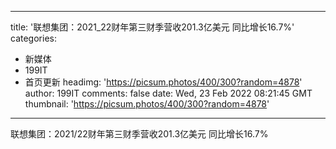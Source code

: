 
---
title: '联想集团：2021_22财年第三财季营收201.3亿美元 同比增长16.7%'
categories: 
 - 新媒体
 - 199IT
 - 首页更新
headimg: 'https://picsum.photos/400/300?random=4878'
author: 199IT
comments: false
date: Wed, 23 Feb 2022 08:21:45 GMT
thumbnail: 'https://picsum.photos/400/300?random=4878'
---

<div>   
联想集团：2021/22财年第三财季营收201.3亿美元 同比增长16.7%  
</div>
            